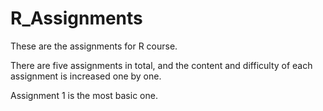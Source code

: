 # R_Assignments
These are the assignments for R course.

There are five assignments in total, and the content and difficulty of each assignment is increased one by one.

Assignment 1 is the most basic one.

